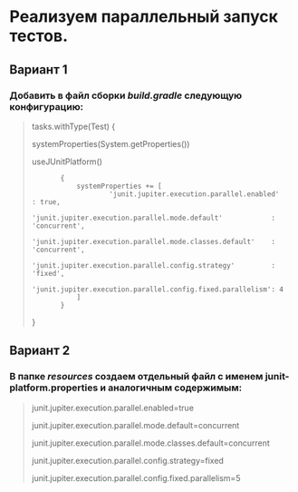 # Реализуем параллельный запуск тестов.





## Вариант 1


### Добавить в файл сборки *build.gradle* следующую конфигурацию:


> tasks.withType(Test) { <p>
> systemProperties(System.getProperties())<p>
> useJUnitPlatform()
>
>            {
>                systemProperties += [
>                        'junit.jupiter.execution.parallel.enabled'                 : true,
>                        'junit.jupiter.execution.parallel.mode.default'            : 'concurrent',
>                        'junit.jupiter.execution.parallel.mode.classes.default'    : 'concurrent',
>                        'junit.jupiter.execution.parallel.config.strategy'         : 'fixed',
>                        'junit.jupiter.execution.parallel.config.fixed.parallelism': 4
>                ]
>            }
> }



## Вариант 2


### В папке *resources* создаем отдельный файл с именем junit-platform.properties и аналогичным содержимым:
  
  
  >junit.jupiter.execution.parallel.enabled=true<p>
junit.jupiter.execution.parallel.mode.default=concurrent<p>
junit.jupiter.execution.parallel.mode.classes.default=concurrent<p>
junit.jupiter.execution.parallel.config.strategy=fixed<p>
>junit.jupiter.execution.parallel.config.fixed.parallelism=5

  

